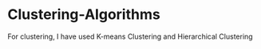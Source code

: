 # Clustering-Algorithms

For clustering, I have used K-means Clustering and Hierarchical Clustering
